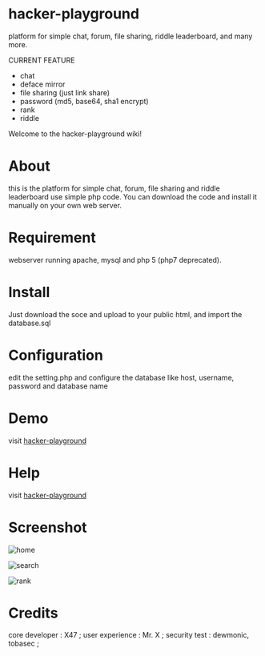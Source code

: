 # hacker-playground
platform for simple chat, forum, file sharing, riddle leaderboard, and many more.

CURRENT FEATURE
* chat
* deface mirror
* file sharing (just link share)
* password (md5, base64, sha1 encrypt)
* rank
* riddle


Welcome to the hacker-playground wiki!

# About
this is the platform for simple chat, forum, file sharing and riddle leaderboard use simple php code. You can download the code and install it manually on your own web server.

# Requirement
webserver running apache, mysql  and php 5 (php7 deprecated).

# Install
Just download the soce and upload to your public html, and import the database.sql

# Configuration
edit the setting.php and configure the database like host, username, password and database name

# Demo
visit [hacker-playground](http://hacker-playground.com)

# Help
visit [hacker-playground](http://hacker-playground.com)

# Screenshot
![home](https://1.bp.blogspot.com/-Fke_Uhd7Zew/WQaoWw_kP7I/AAAAAAAAAis/kTxdvWAidyARCdLJcmk79YcN2vDRAZNwwCLcB/s1600/1.jpg)

![search](https://4.bp.blogspot.com/-ATURQfVe4TY/WQaoXIBBvUI/AAAAAAAAAi0/41QEfqLIc0owU73iblt70b9LmaKYdbPAwCLcB/s1600/3.jpg)

![rank](https://2.bp.blogspot.com/-hAxvjDT7BI4/WQaoW_kgpQI/AAAAAAAAAiw/rOuwgJurcnEGyogBXXIOSEpKeY0IhxaFQCLcB/s1600/2.jpg)

# Credits
core developer : X47 ;
user experience : Mr. X ;
security test : dewmonic, tobasec ;



